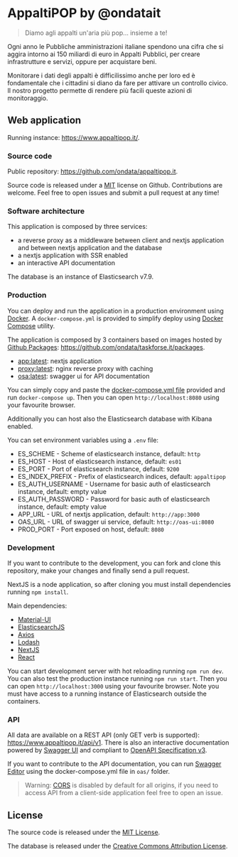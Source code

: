 # AppaltiPOP by @ondatait

> Diamo agli appalti un'aria più pop... insieme a te!

Ogni anno le Pubbliche amministrazioni italiane spendono una cifra che si aggira intorno ai 150 miliardi di euro in Appalti Pubblici, per creare infrastrutture e servizi, oppure per acquistare beni.

Monitorare i dati degli appalti è difficilissimo anche per loro ed è fondamentale che i cittadini si diano da fare per attivare un controllo civico. Il nostro progetto permette di rendere più facili queste azioni di monitoraggio.

## Web application

Running instance: https://www.appaltipop.it/.

### Source code

Public repository: https://github.com/ondata/appaltipop.it.

Source code is released under a [MIT](https://opensource.org/licenses/MIT) license on Github. Contributions are welcome. Feel free to open issues and submit a pull request at any time!

### Software architecture

This application is composed by three services:
- a reverse proxy as a middleware between client and nextjs application and between nextjs application and the database
- a nextjs application with SSR enabled
- an interactive API documentation

The database is an instance of Elasticsearch v7.9.

### Production

You can deploy and run the application in a production environment using [Docker](https://www.docker.com/). A `docker-compose.yml` is provided to simplify deploy using [Docker Compose](https://docs.docker.com/compose/) utility.

The application is composed by 3 containers based on images hosted by [Github Packages](https://github.com/features/packages): https://github.com/ondata/taskforse.it/packages.
- [app:latest](https://github.com/ondata/taskforse.it/packages/233171): nextjs application
- [proxy:latest](https://github.com/ondata/taskforse.it/packages/233169): nginx reverse proxy with caching
- [osa:latest](https://github.com/ondata/taskforse.it/packages/233918): swagger ui for API documentation

You can simply copy and paste the [docker-compose.yml file](https://github.com/ondata/taskforse.it/blob/master/docker-compose.yml) provided and run `docker-compose up`. Then you can open `http://localhost:8080` using your favourite browser.

Additionally you can host also the Elasticsearch database with Kibana enabled.

You can set environment variables using a `.env` file:
- ES_SCHEME - Scheme of elasticsearch instance, default: `http`
- ES_HOST - Host of elasticsearch instance, default: `es01`
- ES_PORT - Port of elasticsearch instance, default: `9200`
- ES_INDEX_PREFIX - Prefix of elasticsearch indices, default: `appaltipop`
- ES_AUTH_USERNAME - Username for basic auth of elasticsearch instance, default: empty value
- ES_AUTH_PASSWORD - Password for basic auth of elasticsearch instance, default: empty value
- APP_URL - URL of nextjs application, default: `http://app:3000`
- OAS_URL - URL of swagger ui service, default: `http://oas-ui:8080`
- PROD_PORT - Port exposed on host, default: `8080`

### Development

If you want to contribute to the development, you can fork and clone this repository, make your changes and finally send a pull request.

NextJS is a node application, so after cloning you must install dependencies running `npm install`.

Main dependencies:
- [Material-UI](https://material-ui.com/)
- [ElasticsearchJS](https://www.elastic.co/guide/en/elasticsearch/client/javascript-api/current/index.html)
- [Axios](https://github.com/axios/axios)
- [Lodash](https://lodash.com/)
- [NextJS](https://nextjs.org/)
- [React](https://reactjs.org/)

You can start development server with hot reloading running `npm run dev`. You can also test the production instance running `npm run start`. Then you can open `http://localhost:3000` using your favourite browser. Note you must have access to a running instance of Elasticsearch outside the containers.

### API

All data are available on a REST API (only GET verb is supported): https://www.appaltipop.it/api/v1. There is also an interactive documentation powered by [Swagger UI](https://swagger.io/tools/swagger-ui/) and compliant to [OpenAPI Specification v3](http://spec.openapis.org/oas/v3.0.3).

If you want to contribute to the API documentation, you can run [Swagger Editor](https://swagger.io/tools/swagger-editor/) using the docker-compose.yml file in `oas/` folder.

> Warning: [CORS](https://developer.mozilla.org/it/docs/Web/HTTP/CORS) is disabled by default for all origins, if you need to access API from a client-side application feel free to open an issue.

## License

The source code is released under the [MIT License](https://opensource.org/licenses/MIT).

The database is released under the [Creative Commons Attribution License](https://creativecommons.org/licenses/by/4.0/deed.it).
